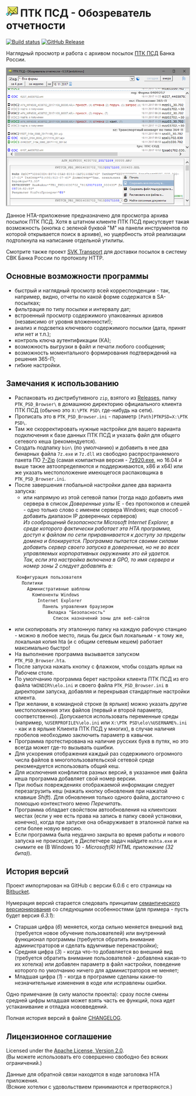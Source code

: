 # ![ptkpsd.png](images/ptkpsd.png) ПТК ПСД - Обозреватель отчетности

[![Build status](https://ci.appveyor.com/api/projects/status/j011cbjlv4k6wirk?svg=true)](https://ci.appveyor.com/project/diev/ptk-psd-browser-hta)
[![GitHub Release](https://img.shields.io/github/release/diev/PTK-PSD-Browser-hta.svg)](https://github.com/diev/PTK-PSD-Browser-hta/releases/latest)

Наглядный просмотр и работа с архивом посылок [ПТК ПСД](http://ptkpsd.ru/) 
Банка России.

![Рабочее окно приложения](images/screen659.png)

Данное HTA-приложение предназначено для просмотра архива посылок ПТК ПСД.
Хотя в штатном клиенте ПТК ПСД присутсвует такая возможность (кнопка с зеленой 
буквой "М" на панели инструментов по которой открывается поиск в архиве), но 
ущербность этой реализации подтолкнула на написание отдельной утилиты.

Смотрите также проект [SVK Transport](/SVK-Transport-hta) 
для доставки посылок в систему СВК Банка России по протоколу HTTP.

## Основные возможности программы

* быстрый и наглядный просмотр всей корреспонденции - так, например, видно, 
отчеты по какой форме содержатся в SA-посылках;
* фильтрация по типу посылки и интервалу дат;
* встроенный просмотр содержимого упакованных архивов (независимо от уровня 
вложенности!);
* анализ и подсветка ключевого содержимого посылки (дата, принят или нет 
и т.п.);
* контроль ключа аутентификации (КА);
* возможность выгрузки в файл и печати любого сообщения;
* возможность моментального формирования подтверждений на решения 365-П;
* гибкие настройки.

## Замечания к использованию

* Распаковать из дистрибутивного `zip`, взятого из 
[Releases](https://github.com/diev/PTK-PSD-Browser-hta/releases), 
папку `PTK_PSD_Browser\` в домашнюю директорию официального клиента ПТК ПСД 
(обычно это `X:\PTK PSD\` где-нибудь на сети).
* Прописать это в `PTK_PSD_Browser.ini` - параметр `[Path]PTKPSD=X:\PTK PSD\`.
* Там же скорректировать нужные настройки для вашего варианта подключения 
к базе данных ПТК ПСД и указать файл для общего сетевого кеша (рекомендуется).
* Создать подпапку `bin\` (по умолчанию) и добавить в нее два бинарных 
файла `7z.exe` и `7z.dll` из свободно распространяемого пакета ПО 
[7-Zip](http://www.7-zip.org/download.html) 
(самая компактная версия - [7z920.exe](http://www.7-zip.org/a/7z920.exe), 
но 16.04 и выше также автоопределяются и поддерживаются, x86 и x64) или же 
указать местоположение имеющегося распаковщика в `PTK_PSD_Browser.ini`.
* После завершения глобальной настройки далее два варианта запуска: 
  * или напрямую из этой сетевой папки (тогда надо добавить имя сервера в 
список *Доверенные узлы* IE - без протоколов и слешей - одно только слово 
с именем сервера Windows; еще способ - добавить диапазон IP доверенных 
серверов)  
*Из сообращений безопасности Microsoft Internet Explorer, в среде 
которого фактически работает эта HTA программа, доступ к файлам по сети 
приравнивается к доступу за пределы домена и блокируется. Программа 
пытается своими силами добавить сервер своего запуска в доверенные, 
но не во всех управляемых корпоративных окружениях это ей удается.*  
*Так, если эта настройка включена в GPO, то имя сервера и номер зоны 2 
следует добавлять в:*
```
    Конфигурация пользователя
      Политики
        Административные шаблоны
          Компоненты Windows
            Internet Explorer
              Панель управления браузером
                Вкладка "Безопасность"
                  Список назначений зоны для веб-сайтов
```
  * или скопировать эту эталонную папку на каждую рабочую станцию - можно 
в любое место, лишь бы диск был локальным - к тому же, локальная копия hta 
(и с общим сетевым кешем) работает максимально быстро!
* На выполнение программа вызывается запуском `PTK_PSD_Browser.hta`.
* После запуска нажать кнопку с флажком, чтобы создать ярлык на Рабочем столе.
* По умолчанию программа берет настройки клиента ПТК ПСД из его 
файла `%WINDIR%\elo.ini` и своего файла `PTK_PSD_Browser.ini` в директории 
запуска, добавляя и перекрывая стандартные настройки клиента.
* При желании, в командной строке (в ярлыке) можно указать другие 
местоположения этих файлов (первый и второй параметр, соответственно).
Допускается использовать переменные среды (например, `%USERPROFILE%\elo.ini`
или `X:\PTK PSD\elo\%USERNAME%.ini` - как и в ярлыке Клиента ПТК ПСД у многих), 
в случае наличия пробелов необходимо заключить параметр в кавычки.
* Программа протестирована на наличие русских букв в путях, но это всегда 
может где-то вызывать ошибки.
* Для ускорения отображения каждый раз содержимого огромного числа файлов в 
многопользовательской сетевой среде рекомендуется использовать общий кеш.
* Для исключения конфликтов разных версий, в указанное имя файла кеша 
программа добавляет свой номер версии. 
* При любых повреждениях отображаемой информации следует перезагрузить 
кеш (нажать кнопку обновления при нажатой клавише *Shift*). Для обновления 
только одного файла, достаточно с помощью контекстного меню *Перечитать*.
* Программа обладает свойством автообновления на клиентских местах (если 
у нее есть права на запись в папку своей установки, конечно), когда 
при запуске она обнаруживает в эталонной папке на сети более новую версию.
* Если программа была неудачно закрыта во время работы и нового запуска 
не происходит, в Диспетчере задач найдите `mshta.exe` и снимите ее 
(В Windows 10 - *Microsoft(R) HTML приложение (32 бита)*).

## История версий

Проект импортирован на GitHub с версии 6.0.6 с его страницы на 
[Bitbucket](https://bitbucket.org/html-applications/ptkpsd-browser).

Нумерация версий старается следовать принципам 
[семантического версионирования](http://semver.org/lang/ru/) со следующими 
особенностями (для примера - пусть будет версия *6.3.1*):
* Старшая цифра (*6*) меняется, когда сильно 
меняется внешний вид (требуется новое обучение пользователей) или внутренний 
функционал программы (требуется обратить внимание администраторов и сделать 
вдумчивые перенастройки);
* Средняя цифра (*3*) - когда что-то добавляется во внешний вид 
(требуется обратить внимание пользователей - добавлена какая-то их хотелка) 
или добавлен параметр в файл настройки, поведение которого по умолчанию 
ничего для администраторов не меняет;
* Младшая цифра (*1*) - когда в программе сделаны какие-то незначительные 
изменения в коде или исправлены ошибки.

Одно примечание (в силу малости проекта): сразу после смены средней цифры 
младшая может взять часть ее функций, пока идет устаканивание и отладка 
нововведений.

Полная история версий в файле [CHANGELOG](CHANGELOG.md).

## Лицензионное соглашение

Licensed under the [Apache License, 
Version 2.0](http://www.apache.org/licenses/LICENSE-2.0 "LICENSE").  
(Вы можете использовать его совершенно свободно без всяких ограничений.)

Данные для обратной связи находятся в коде заголовка HTA приложения.  
(Всякие хотелки с удовольствием принимаются и претворяются.)
